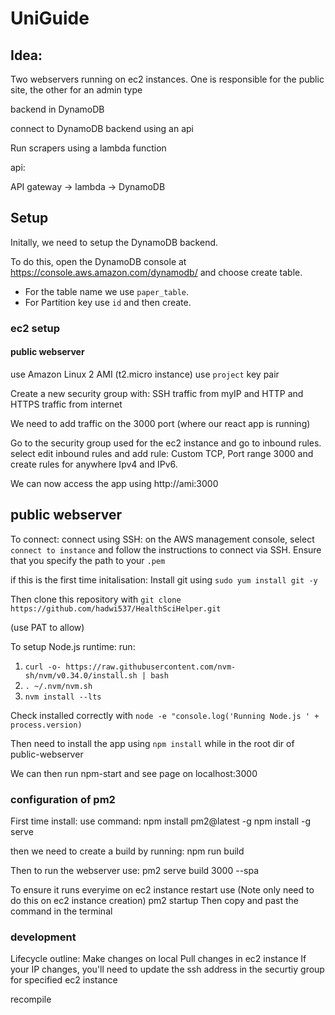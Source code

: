 # UniGuide

## Idea:

Two webservers running on ec2 instances. One is responsible for the public site, the other for an admin type

backend in DynamoDB

connect to DynamoDB backend using an api 

Run scrapers using a lambda function

api:

API gateway -> lambda -> DynamoDB


## Setup

Initally, we need to setup the DynamoDB backend.

To do this, open the DynamoDB console at https://console.aws.amazon.com/dynamodb/ and choose create table.
* For the table name we use `paper_table`.
* For Partition key use `id`
and then create.


### ec2 setup

#### public webserver
use Amazon Linux 2 AMI (t2.micro instance)
use `project` key pair

Create a new security group with:
SSH traffic from myIP
and HTTP and HTTPS traffic from internet 

We need to add traffic on the 3000 port (where our react app is running)


Go to the security group used for the ec2 instance and go to inbound rules. select edit inbound rules and add rule:
Custom TCP, Port range 3000 and create rules for anywhere Ipv4 and IPv6.

We can now access the app using http://ami:3000

## public webserver

To connect:
connect using SSH:
on the AWS management console, select `connect to instance` and follow the instructions to connect via SSH.
Ensure that you specify the path to your `.pem`

if this is the first time initalisation:
Install git using 
`sudo yum install git -y`

Then clone this repository with
`git clone https://github.com/hadwi537/HealthSciHelper.git`

(use PAT to allow)

To setup Node.js runtime: 
run: 
1) `curl -o- https://raw.githubusercontent.com/nvm-sh/nvm/v0.34.0/install.sh | bash`
2) `. ~/.nvm/nvm.sh`
3) `nvm install --lts`

Check installed correctly with 
`node -e "console.log('Running Node.js ' + process.version)`


Then need to install the app using `npm install` while in the root dir of public-webserver

We can then run npm-start and see page on localhost:3000

### configuration of pm2

First time install:
use command: 
npm install pm2@latest -g
npm install -g serve

then we need to create a build by running:
npm run build 

Then to run the webserver use:
pm2 serve build 3000 --spa 

To ensure it runs everyime on ec2 instance restart use
(Note only need to do this on ec2 instance creation)
pm2 startup
Then copy and past the command in the terminal

### development

Lifecycle outline:
Make changes on local 
Pull changes in ec2 instance
If your IP changes, you'll need to update the ssh address in the securtiy group for specified ec2 instance

recompile